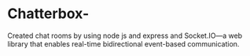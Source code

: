 # Chatterbox-
Created chat rooms by using node js and express and Socket.IO—a web library that enables real-time bidirectional event-based communication.
